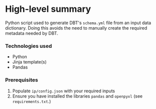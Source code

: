 # High-level summary

Python script used to generate DBT's `schema.yml` file from an input data dictionary. Doing this avoids the need to manually create the required metadata needed by DBT.

### Technologies used

- Python
- Jinja template(s)
- Pandas

### Prerequisites

1. Populate `ip/config.json` with your required inputs
2. Ensure you have installed the libraries `pandas` and `openpyxl` (see `requirements.txt`.)
